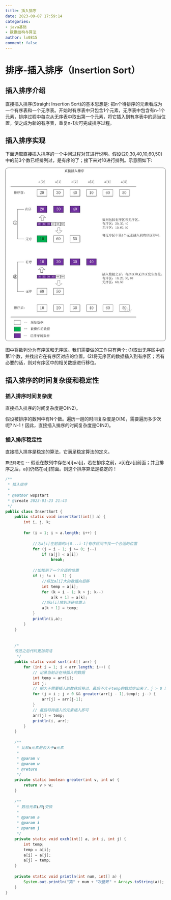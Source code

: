 ```yaml
---
title: 插入排序
date: 2023-09-07 17:59:14
categories:
- java基础
- 数据结构与算法
author: lx0815
comment: false
---
```



# 排序-插入排序（Insertion Sort）


## 插入排序介绍

直接插入排序(Straight Insertion Sort)的基本思想是: 把n个待排序的元素看成为一个有序表和一个无序表。开始时有序表中只包含1个元素，无序表中包含有n-1个元素，排序过程中每次从无序表中取出第一个元素，将它插入到有序表中的适当位置，使之成为新的有序表，重复n-1次可完成排序过程。


## 插入排序实现

下面选取直接插入排序的一个中间过程对其进行说明。假设{20,30,40,10,60,50}中的前3个数已经排列过，是有序的了；接下来对10进行排列。示意图如下:

![alg-sort-insert-1.jpg](https://raw.githubusercontent.com/zrgzs/images/main/images/20230907215715.jpg)

图中将数列分为有序区和无序区。我们需要做的工作只有两个: (1)取出无序区中的第1个数，并找出它在有序区对应的位置。(2)将无序区的数据插入到有序区；若有必要的话，则对有序区中的相关数据进行移位。


## 插入排序的时间复杂度和稳定性


### 插入排序时间复杂度

直接插入排序的时间复杂度是O(N2)。

假设被排序的数列中有N个数。遍历一趟的时间复杂度是O(N)，需要遍历多少次呢? N-1！因此，直接插入排序的时间复杂度是O(N2)。


### 插入排序稳定性

直接插入排序是稳定的算法，它满足稳定算法的定义。

`算法稳定性` -- 假设在数列中存在a[i]=a[j]，若在排序之前，a[i]在a[j]前面；并且排序之后，a[i]仍然在a[j]前面。则这个排序算法是稳定的！

```java
/**
 * 插入排序
 *
 * @author wspstart
 * @create 2023-01-23 21:43
 */
public class InsertSort {
    public static void insertSort(int[] a) {
        int i, j, k;

        for (i = 1; i < a.length; i++) {

            //为a[i]在前面的a[0...i-1]有序区间中找一个合适的位置
            for (j = i - 1; j >= 0; j--)
                if (a[j] < a[i])
                    break;

            //如找到了一个合适的位置
            if (j != i - 1) {
                //将比a[i]大的数据向后移
                int temp = a[i];
                for (k = i - 1; k > j; k--)
                    a[k + 1] = a[k];
                //将a[i]放到正确位置上
                a[k + 1] = temp;
            }
            println(i,a);
        }
    }


    /*
    改进之后代码更加简洁
     */
    public static void sort(int[] arr) {
        for (int i = 1; i < arr.length; i++) {
            // 记录当前正在待插入的数据
            int temp = arr[i];
            int j;
            // 把大于需要插入的数往后移动，最后不大于temp的数就空出来了，j > 0 防止空指针
            for (j = i ; j > 0 && greater(arr[j - 1],temp); j--) {
                arr[j] = arr[j-1];
            }
            // 最后将待插入的元素插入即可
            arr[j] = temp;
            println(i, arr);
        }
    }

    /**
     * 比较v元素是否大于w元素
     *
     * @param v
     * @param w
     * @return
     */
    private static boolean greater(int v, int w) {
        return v > w;
    }

    /**
     * 数组元素i和j交换
     *
     * @param a
     * @param i
     * @param j
     */
    private static void exch(int[] a, int i, int j) {
        int temp;
        temp = a[i];
        a[i] = a[j];
        a[j] = temp;
    }

    private static void println(int num, int[] a) {
        System.out.println("第" + num + "次循环" + Arrays.toString(a));
    }
}
```
